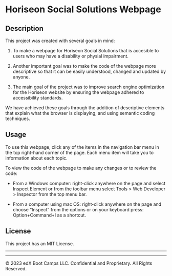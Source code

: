 # Horiseon Social Solutions Webpage

## Description 

This project was created with several goals in mind:

1. To make a webpage for Horiseon Social Solutions that is accesible to users who may have a disability or physial impairment. 

2. Another important goal was to make the code of the webpage more descriptive so that it can be easily understood, changed and updated by anyone. 

3. The main goal of the project was to improve search engine optimization for the Horiseon website by ensuring the webpage adhered to accessibility standards.

We have achieved these goals through the addition of descriptive elements that explain what the browser is displaying, and using semantic coding techniques.


## Usage 

To use this webpage, click any of the items in the navigation bar menu in the top right-hand corner of the page. Each menu item will take you to information about each topic. 

To view the code of the webpage to make any changes or to review the code:

- From a Windows computer: right-click anywhere on the page and select Inspect Element or from the toolbar menu select Tools > Web Developer > Inspector from the top menu bar.

- From a computer using mac OS:  right-click anywhere on the page and choose “Inspect” from the options or on your keyboard press: Option+Command+I as a shortcut.


## License

This project has an MIT License.


---

---

© 2023 edX Boot Camps LLC. Confidential and Proprietary. All Rights Reserved.
